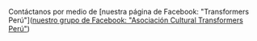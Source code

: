 Contáctanos por medio de 
[nuestra página de Facebook: "Transformers Perú"]([nuestro grupo de Facebook: "Asociación Cultural Transformers Perú"](https://www.facebook.com/groups/tfperuoficial/))